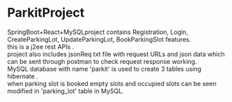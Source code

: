 # ParkitProject
SpringBoot+React+MySQLproject contains Registration, Login, CreateParkingLot, UpdateParkingLot, BookParkingSlot features.  
this is a j2ee rest APIs .  
project also includes jsonReq txt file with request URLs and json data which can be sent through postman to check request response working.  
MySQL database with name 'parkit' is used to create 3 tables using hibernate .  
when parking slot is booked empty slots and occupied slots can be seen modified in 'parking_lot' table in MySQL.  
